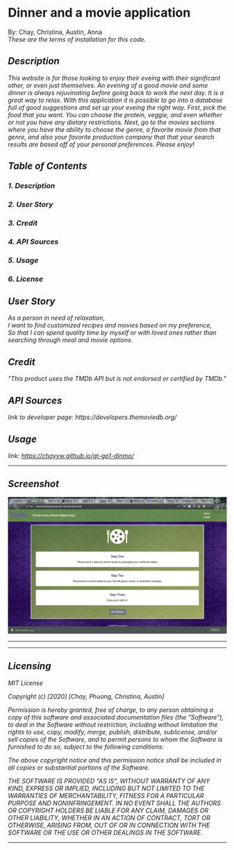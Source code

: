 # Dinner and a movie application
By: Chay, Christina, Austin, Anna <br>
<i>These are the terms of installation for this code.<i>

## Description
<i>This website is for those looking to enjoy their eveing with their significant other, or even just themselves. An evening of a good movie and some dinner is always rejuvinating before going back to work the next day. It is a great way to relax. With this application it is possible to go into a database full of good suggestions and set up your eveing the right way. First, pick the food that you want. You can choose the protein, veggie, and even whether or not you have any dietary restrictions. Next, go to the movies sections where you have the ability to choose the genre, a favorite movie from that genre, and also your favorite production company that that your search results are based off of your personal preferences. Please enjoy!<i>

## Table of Contents
### 1. Description <br>
### 2. User Story <br>
### 3. Credit <br>
### 4. API Sources <br>
### 5. Usage <br>
### 6. License <br>

## User Story
<i>
As a person in need of relaxation,<br> 
I want to find customized recipes and movies based on my preference,<br>
So that I can spend quality time by myself or with loved ones rather than searching through meal and movie options.
<i>

## Credit
<i>
"This product uses the TMDb API but is not endorsed or certified by TMDb."
<i>

## API Sources
<i>
link to developer page: https://developers.themoviedb.org/
<i>

## Usage
<i>

link: https://chayvw.github.io/gt-gp1-dinmo/
<hr>

## Screenshot

![screenshot](./assets/images/screenshot.png)

<hr>

<i>
<hr>

## Licensing
<i>
MIT License

Copyright (c) [2020] [Chay, Phuong, Christina, Austin]

Permission is hereby granted, free of charge, to any person obtaining a copy
of this software and associated documentation files (the "Software"), to deal
in the Software without restriction, including without limitation the rights
to use, copy, modify, merge, publish, distribute, sublicense, and/or sell
copies of the Software, and to permit persons to whom the Software is
furnished to do so, subject to the following conditions:

The above copyright notice and this permission notice shall be included in all
copies or substantial portions of the Software.

THE SOFTWARE IS PROVIDED "AS IS", WITHOUT WARRANTY OF ANY KIND, EXPRESS OR
IMPLIED, INCLUDING BUT NOT LIMITED TO THE WARRANTIES OF MERCHANTABILITY,
FITNESS FOR A PARTICULAR PURPOSE AND NONINFRINGEMENT. IN NO EVENT SHALL THE
AUTHORS OR COPYRIGHT HOLDERS BE LIABLE FOR ANY CLAIM, DAMAGES OR OTHER
LIABILITY, WHETHER IN AN ACTION OF CONTRACT, TORT OR OTHERWISE, ARISING FROM,
OUT OF OR IN CONNECTION WITH THE SOFTWARE OR THE USE OR OTHER DEALINGS IN THE
SOFTWARE.<i>
<hr>